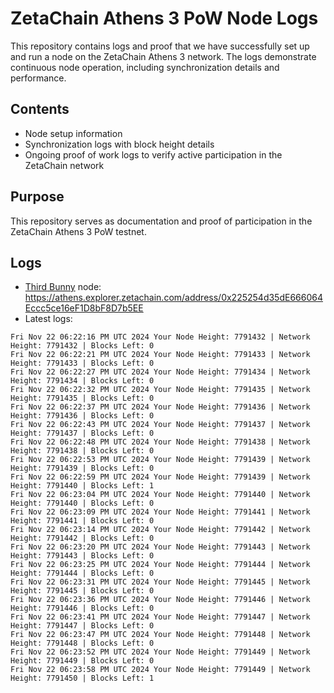# ZetaChain Athens 3 PoW Node Logs
This repository contains logs and proof that we have successfully set up and run a node on the ZetaChain Athens 3 network. The logs demonstrate continuous node operation, including synchronization details and performance.

## Contents
- Node setup information
- Synchronization logs with block height details
- Ongoing proof of work logs to verify active participation in the ZetaChain network

## Purpose
This repository serves as documentation and proof of participation in the ZetaChain Athens 3 PoW testnet.

## Logs

- [Third Bunny](https://thirdbunny.xyz/) node: https://athens.explorer.zetachain.com/address/0x225254d35dE666064Eccc5ce16eF1D8bF8D7b5EE
- Latest logs:
```
Fri Nov 22 06:22:16 PM UTC 2024 Your Node Height: 7791432 | Network Height: 7791432 | Blocks Left: 0
Fri Nov 22 06:22:21 PM UTC 2024 Your Node Height: 7791433 | Network Height: 7791433 | Blocks Left: 0
Fri Nov 22 06:22:27 PM UTC 2024 Your Node Height: 7791434 | Network Height: 7791434 | Blocks Left: 0
Fri Nov 22 06:22:32 PM UTC 2024 Your Node Height: 7791435 | Network Height: 7791435 | Blocks Left: 0
Fri Nov 22 06:22:37 PM UTC 2024 Your Node Height: 7791436 | Network Height: 7791436 | Blocks Left: 0
Fri Nov 22 06:22:43 PM UTC 2024 Your Node Height: 7791437 | Network Height: 7791437 | Blocks Left: 0
Fri Nov 22 06:22:48 PM UTC 2024 Your Node Height: 7791438 | Network Height: 7791438 | Blocks Left: 0
Fri Nov 22 06:22:53 PM UTC 2024 Your Node Height: 7791439 | Network Height: 7791439 | Blocks Left: 0
Fri Nov 22 06:22:59 PM UTC 2024 Your Node Height: 7791439 | Network Height: 7791440 | Blocks Left: 1
Fri Nov 22 06:23:04 PM UTC 2024 Your Node Height: 7791440 | Network Height: 7791440 | Blocks Left: 0
Fri Nov 22 06:23:09 PM UTC 2024 Your Node Height: 7791441 | Network Height: 7791441 | Blocks Left: 0
Fri Nov 22 06:23:14 PM UTC 2024 Your Node Height: 7791442 | Network Height: 7791442 | Blocks Left: 0
Fri Nov 22 06:23:20 PM UTC 2024 Your Node Height: 7791443 | Network Height: 7791443 | Blocks Left: 0
Fri Nov 22 06:23:25 PM UTC 2024 Your Node Height: 7791444 | Network Height: 7791444 | Blocks Left: 0
Fri Nov 22 06:23:31 PM UTC 2024 Your Node Height: 7791445 | Network Height: 7791445 | Blocks Left: 0
Fri Nov 22 06:23:36 PM UTC 2024 Your Node Height: 7791446 | Network Height: 7791446 | Blocks Left: 0
Fri Nov 22 06:23:41 PM UTC 2024 Your Node Height: 7791447 | Network Height: 7791447 | Blocks Left: 0
Fri Nov 22 06:23:47 PM UTC 2024 Your Node Height: 7791448 | Network Height: 7791448 | Blocks Left: 0
Fri Nov 22 06:23:52 PM UTC 2024 Your Node Height: 7791449 | Network Height: 7791449 | Blocks Left: 0
Fri Nov 22 06:23:58 PM UTC 2024 Your Node Height: 7791449 | Network Height: 7791450 | Blocks Left: 1
```
